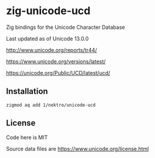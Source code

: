 # zig-unicode-ucd

Zig bindings for the Unicode Character Database

Last updated as of Unicode 13.0.0

http://www.unicode.org/reports/tr44/

https://www.unicode.org/versions/latest/

https://unicode.org/Public/UCD/latest/ucd/

<!--
[DIR]	auxiliary/
[DIR]	emoji/
[DIR]	extracted/
-->

## Installation
```
zigmod aq add 1/nektro/unicode-ucd
```

## License
Code here is MIT

Source data files are https://www.unicode.org/license.html
